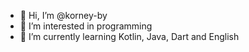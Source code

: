 - 👋 Hi, I’m @korney-by
- 👀 I’m interested in programming
- 🌱 I’m currently learning Kotlin, Java, Dart and English
